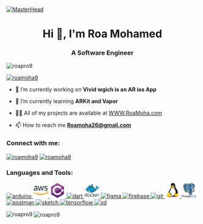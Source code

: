[![MasterHead](https://github.com/RoaPro9/RoaPro9/assets/70070721/01c1040c-0b73-4301-a44b-00ee8b099db6)](https://rishavchanda.io)

<h1 align="center">Hi 👋, I'm Roa Mohamed</h1>
<h3 align="center">A Software Engineer</h3>


<p align="left"> <img src="https://komarev.com/ghpvc/?username=roapro9&label=Profile%20views&color=0e75b6&style=flat" alt="roapro9" /> </p>

<p align="left"> <a href="https://twitter.com/roamoha9" target="blank"><img src="https://img.shields.io/twitter/follow/roamoha9?logo=twitter&style=for-the-badge" alt="roamoha9" /></a> </p>

- 🔭 I’m currently working on **Vivid wgich is an AR ios App**

- 🌱 I’m currently learning **ARKit and Vapor**

- 👨‍💻 All of my projects are available at [WWW.RoaMoha.com](WWW.RoaMoha.com)

- 📫 How to reach me **Roamoha26@gmail.com**

<h3 align="left">Connect with me:</h3>
<p align="left">
<a href="https://twitter.com/roamoha9" target="blank"><img align="center" src="https://raw.githubusercontent.com/rahuldkjain/github-profile-readme-generator/master/src/images/icons/Social/twitter.svg" alt="roamoha9" height="30" width="40" /></a>
<a href="https://linkedin.com/in/roamoha9" target="blank"><img align="center" src="https://raw.githubusercontent.com/rahuldkjain/github-profile-readme-generator/master/src/images/icons/Social/linked-in-alt.svg" alt="roamoha9" height="30" width="40" /></a>
</p>

<h3 align="left">Languages and Tools:</h3>
<p align="left"> <a href="https://www.arduino.cc/" target="_blank" rel="noreferrer"> <img src="https://cdn.worldvectorlogo.com/logos/arduino-1.svg" alt="arduino" width="40" height="40"/> </a> <a href="https://aws.amazon.com" target="_blank" rel="noreferrer"> <img src="https://raw.githubusercontent.com/devicons/devicon/master/icons/amazonwebservices/amazonwebservices-original-wordmark.svg" alt="aws" width="40" height="40"/> </a> <a href="https://www.w3schools.com/cs/" target="_blank" rel="noreferrer"> <img src="https://raw.githubusercontent.com/devicons/devicon/master/icons/csharp/csharp-original.svg" alt="csharp" width="40" height="40"/> </a> <a href="https://dart.dev" target="_blank" rel="noreferrer"> <img src="https://www.vectorlogo.zone/logos/dartlang/dartlang-icon.svg" alt="dart" width="40" height="40"/> </a> <a href="https://www.docker.com/" target="_blank" rel="noreferrer"> <img src="https://raw.githubusercontent.com/devicons/devicon/master/icons/docker/docker-original-wordmark.svg" alt="docker" width="40" height="40"/> </a> <a href="https://www.figma.com/" target="_blank" rel="noreferrer"> <img src="https://www.vectorlogo.zone/logos/figma/figma-icon.svg" alt="figma" width="40" height="40"/> </a> <a href="https://firebase.google.com/" target="_blank" rel="noreferrer"> <img src="https://www.vectorlogo.zone/logos/firebase/firebase-icon.svg" alt="firebase" width="40" height="40"/> </a> <a href="https://git-scm.com/" target="_blank" rel="noreferrer"> <img src="https://www.vectorlogo.zone/logos/git-scm/git-scm-icon.svg" alt="git" width="40" height="40"/> </a> <a href="https://www.linux.org/" target="_blank" rel="noreferrer"> <img src="https://raw.githubusercontent.com/devicons/devicon/master/icons/linux/linux-original.svg" alt="linux" width="40" height="40"/> </a> <a href="https://www.postgresql.org" target="_blank" rel="noreferrer"> <img src="https://raw.githubusercontent.com/devicons/devicon/master/icons/postgresql/postgresql-original-wordmark.svg" alt="postgresql" width="40" height="40"/> </a> <a href="https://postman.com" target="_blank" rel="noreferrer"> <img src="https://www.vectorlogo.zone/logos/getpostman/getpostman-icon.svg" alt="postman" width="40" height="40"/> </a> <a href="https://www.sketch.com/" target="_blank" rel="noreferrer"> <img src="https://www.vectorlogo.zone/logos/sketchapp/sketchapp-icon.svg" alt="sketch" width="40" height="40"/> </a> <a href="https://www.tensorflow.org" target="_blank" rel="noreferrer"> <img src="https://www.vectorlogo.zone/logos/tensorflow/tensorflow-icon.svg" alt="tensorflow" width="40" height="40"/> </a> <a href="https://www.adobe.com/products/xd.html" target="_blank" rel="noreferrer"> <img src="https://cdn.worldvectorlogo.com/logos/adobe-xd.svg" alt="xd" width="40" height="40"/> </a> </p>

<p><img align="left" src="https://github-readme-stats.vercel.app/api/top-langs?username=roapro9&show_icons=true&locale=en&layout=compact" alt="roapro9" /></p>

<p>&nbsp;<img align="center" src="https://github-readme-stats.vercel.app/api?username=roapro9&show_icons=true&locale=en" alt="roapro9" /></p>
